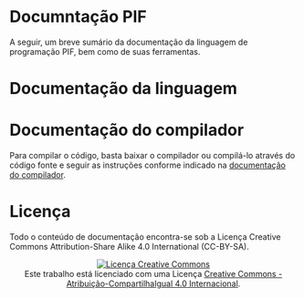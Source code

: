 # Documntação PIF

A seguir, um breve sumário da documentação da linguagem de programação PIF, bem como de suas ferramentas.

# Documentação da linguagem


# Documentação do compilador

Para compilar o código, basta baixar o compilador ou compilá-lo através do código fonte e seguir as instruções conforme indicado na [documentação do compilador](./compiler/README.md).

# Licença

Todo o conteúdo de documentação encontra-se sob a Licença Creative Commons Attribution-Share Alike 4.0 International (CC-BY-SA).

<p align="center">
	<a rel="license" href="http://creativecommons.org/licenses/by-sa/4.0/"><img alt="Licença Creative Commons" style="border-width:0" src="https://i.creativecommons.org/l/by-sa/4.0/88x31.png" /></a><br />Este trabalho está licenciado com uma Licença <a rel="license" href="http://creativecommons.org/licenses/by-sa/4.0/">Creative Commons - Atribuição-CompartilhaIgual 4.0 Internacional</a>.
</p>
